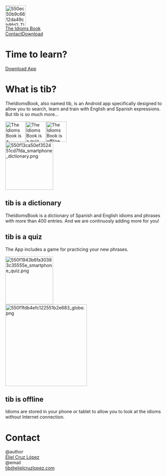 <!DOCTYPE html>
<!-- This site was created in Webflow. http://www.webflow.com-->
<!-- Last Published: Sat Mar 28 2015 12:22:29 GMT+0000 (UTC) -->
<html data-wf-site="550ec464546198ec34eab629" data-wf-page="550ec464546198ec34eab62a">
<head>
  <meta charset="utf-8">
  <title>The Idioms Book</title>
  <meta name="keywords" content="tib, the idioms book, idioms, expresiones, ingles, español, english, spanish, phrases">
  <meta name="viewport" content="width=device-width, initial-scale=1">
  <meta name="generator" content="Webflow">
  <link rel="stylesheet" type="text/css" href="css/normalize.css">
  <link rel="stylesheet" type="text/css" href="css/webflow.css">
  <link rel="stylesheet" type="text/css" href="css/theidiomsbook.webflow.css">
  <script src="https://ajax.googleapis.com/ajax/libs/webfont/1.4.7/webfont.js"></script>
  <script>
    WebFont.load({
      google: {
        families: ["Open Sans:300,300italic,400,400italic,600,600italic,700,700italic,800,800italic"]
      }
    });
  </script>
  <script type="text/javascript" src="js/modernizr.js"></script>
  <link rel="shortcut icon" type="image/x-icon" href="images/TIB_32x32.png">
  <link rel="apple-touch-icon" href="images/TIB_512x512.png">
</head>
<body>
  <div class="w-section header">
    <div class="w-nav menu" data-collapse="medium" data-animation="default" data-duration="400" data-contain="1">
      <div class="w-container">
        <a class="w-nav-brand" href="#"><img class="logo" src="images/TIB_128x128.png" width="64" alt="550ec50b9c6612da49cb9fd2_TIB_128x128.png">
          <div class="logo-title">The Idioms Book</div>
        </a>
        <nav class="w-nav-menu nav-menu" role="navigation"><a class="menu-link" href="#contact">Contact</a><a class="menu-link" href="https://play.google.com/store/apps/details?id=com.theidiomsbook" target="_blank">Download</a>
        </nav>
        <div class="w-nav-button menu-button">
          <div class="w-icon-nav-menu"></div>
        </div>
      </div>
    </div>
    <div class="w-container">
      <div class="w-row header-text">
        <div class="w-col w-col-6">
          <h1 class="header-title">Time to learn?</h1><a class="button" href="https://play.google.com/store/apps/details?id=com.theidiomsbook" target="_blank">Download App</a>
        </div>
        <div class="w-col w-col-6"></div>
      </div>
    </div>
  </div>
  <div class="w-section section1">
    <div class="w-container">
      <div class="w-row">
        <div class="w-col w-col-6">
          <h1>What is <span class="blue">tib</span>?</h1>
          <p>TheIdiomsBook, also named&nbsp;<span class="blue">tib</span>, is an Android app specifically designed to allow you to search, learn and train with English and Spanish expressions. But&nbsp;tib&nbsp;is so much more...</p>
        </div>
        <div class="w-col w-col-6">
          <div class="whatis-icons-row"><img class="whatis-icon" src="images/typography.png" alt="The Idioms Book is a dictionary" width="64"><img class="whatis-icon" src="images/check.png" alt="The Idioms Book is a quiz" width="64"><img class="whatis-icon" src="images/plugin.png" alt="The Idioms Book is offline" width="64">
          </div>
        </div>
      </div>
    </div>
  </div>
  <div class="w-section section2">
    <div class="w-container">
      <div class="w-row">
        <div class="w-col w-col-5 section-img-column"><img src="images/smartphone_dictionary.png" width="150" alt="550f13ca50ef352451cd7fda_smartphone_dictionary.png">
        </div>
        <div class="w-col w-col-7 section-column-text">
          <h2><span class="blue">tib</span> is a dictionary</h2>
          <p>TheIdiomsBook is a dictionary of Spanish and English idioms and phrases with more than 400 entries. And we are continuosly adding more for you!</p>
        </div>
      </div>
    </div>
  </div>
  <div class="w-section section3">
    <div class="w-container">
      <div class="w-row">
        <div class="w-col w-col-6 section-column-text">
          <h2><span class="blue">tib</span> is a quiz</h2>
          <p>The App includes a game for practicing your new phrases.</p>
        </div>
        <div class="w-col w-col-6 section-img-column"><img src="images/smartphone_quiz.png" width="150" alt="550f1943b6fa30383c35555e_smartphone_quiz.png">
        </div>
      </div>
    </div>
  </div>
  <div class="w-section section4">
    <div class="w-container">
      <div class="w-row">
        <div class="w-col w-col-5 section-img-column"><img src="images/globe.png" width="256" alt="550f1fdb4efc122551b2e683_globe.png">
        </div>
        <div class="w-col w-col-7 section-column-text">
          <h2><span class="blue">tib</span> is offline</h2>
          <p>Idioms are stored in your phone or tablet to allow you to look at the idioms without Internet connection.</p>
        </div>
      </div>
    </div>
  </div>
  <div class="w-section footer" id="contact">
    <div class="w-container">
      <h1>Contact</h1>
      <div class="contact-details">
        <div class="w-row contact-details-row">
          <div class="w-col w-col-1 w-clearfix">
            <div class="contact-details-bold">@author</div>
          </div>
          <div class="w-col w-col-3"><a class="contact-details-text" href="http://www.elielcruzlopez.com" target="_blank">Eliel Cruz López</a>
          </div>
          <div class="w-col w-col-8"></div>
        </div>
        <div class="w-row contact-details-row">
          <div class="w-col w-col-1 w-clearfix">
            <div class="contact-details-bold">@email</div>
          </div>
          <div class="w-col w-col-3"><a class="contact-details-text link" href="mailto:tib@elielcruzlopez.com?subject=The%20Idioms%20Book%20-%20Contact%20request">tib@elielcruzlopez.com</a>
          </div>
          <div class="w-col w-col-8"></div>
        </div>
      </div>
    </div>
  </div>
  <script type="text/javascript" src="https://ajax.googleapis.com/ajax/libs/jquery/1.11.1/jquery.min.js"></script>
  <script type="text/javascript" src="js/webflow.js"></script>
  <!--[if lte IE 9]><script src="https://cdnjs.cloudflare.com/ajax/libs/placeholders/3.0.2/placeholders.min.js"></script><![endif]-->
</body>
</html>